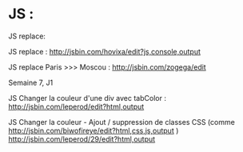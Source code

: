 # JS :

JS replace:

JS replace :  http://jsbin.com/hovixa/edit?js,console,output

JS replace Paris >>> Moscou : http://jsbin.com/zogega/edit



Semaine 7, J1

JS Changer la couleur d'une div avec tabColor :  http://jsbin.com/leperod/edit?html,output


JS Changer la couleur - Ajout / suppression de classes CSS (comme http://jsbin.com/biwofireye/edit?html,css,js,output ) http://jsbin.com/leperod/29/edit?html,output
